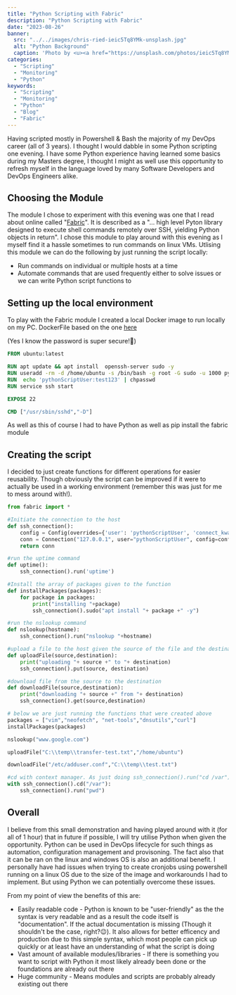```yaml
---
title: "Python Scripting with Fabric"
description: "Python Scripting with Fabric"
date: "2023-08-26"
banner:
  src: "../../images/chris-ried-ieic5Tq8YMk-unsplash.jpg"
  alt: "Python Background"
  caption: 'Photo by <u><a href="https://unsplash.com/photos/ieic5Tq8YMk">Chris Ried</a></u>'
categories:
  - "Scripting"
  - "Monitoring"
  - "Python"
keywords:
  - "Scripting"
  - "Monitoring"
  - "Python"
  - "Blog"
  - "Fabric"
---
```

Having scripted mostly in Powershell & Bash the majority of my DevOps career (all of 3 years). I thought I would dabble in some Python scripting one evening. I have some Python experience having learned some basics during my Masters degree, I thought I might as well use this opportunity to refresh myself in the language loved by many Software Developers and DevOps Engineers alike.

## Choosing the Module
The module I chose to experiment with this evening was one that I read about online called "[Fabric](https://www.fabfile.org/)". It is described as a "... high level Pyton library designed to execute shell commands remotely over SSH, yielding Python objects in return". I chose this module to play around with this evening as I myself find it a hassle sometimes to run commands on linux VMs. Utlising this module we can do the following by just running the script locally:
- Run commands on individual or multiple hosts at a time 
- Automate commands that are used frequently either to solve issues or we can write Python script functions to 

## Setting up the local environment
To play with the Fabric module I created a local Docker image to run locally on my PC. 
DockerFile based on the one [here](https://dev.to/s1ntaxe770r/how-to-setup-ssh-within-a-docker-container-i5i)

(Yes I know the password is super secure!👀)
```dockerfile
FROM ubuntu:latest

RUN apt update && apt install  openssh-server sudo -y
RUN useradd -rm -d /home/ubuntu -s /bin/bash -g root -G sudo -u 1000 pythonScriptUser
RUN  echo 'pythonScriptUser:test123' | chpasswd
RUN service ssh start

EXPOSE 22

CMD ["/usr/sbin/sshd","-D"]
```

As well as this of course I had to have Python as well as pip install the fabric module

## Creating the script
I decided to just create functions for different operations for easier reusability. Though obviously the script can be improved if it were to actually be used in a working environment (remember this was just for me to mess around with!). 

```python
from fabric import *

#Initiate the connection to the host
def ssh_connection():
    config = Config(overrides={'user': 'pythonScriptUser', 'connect_kwargs': {'password': 'test123'}, 'sudo': {'password': 'test123'}})
    conn = Connection("127.0.0.1", user="pythonScriptUser", config=config, port=22)
    return conn

#run the uptime command
def uptime():
    ssh_connection().run('uptime')

#Install the array of packages given to the function
def installPackages(packages):    
    for package in packages:
        print("installing "+package)
        ssh_connection().sudo("apt install "+ package +" -y")

#run the nslookup command
def nslookup(hostname):
    ssh_connection().run("nslookup "+hostname)

#upload a file to the host given the source of the file and the destination
def uploadFile(source,destination):
    print("uploading "+ source +" to "+ destination)
    ssh_connection().put(source, destination)

#download file from the source to the destination
def downloadFile(source,destination):
    print("downloading "+ source +" from "+ destination)
    ssh_connection().get(source,destination)

# below we are just running the functions that were created above
packages = ["vim","neofetch", "net-tools","dnsutils","curl"]
installPackages(packages)

nslookup("www.google.com")

uploadFile("C:\\temp\\transfer-test.txt","/home/ubuntu")

downloadFile("/etc/adduser.conf","C:\\temp\\test.txt")

#cd with context manager. As just doing ssh_connection().run("cd /var") wouldn't work
with ssh_connection().cd("/var"):
    ssh_connection().run("pwd")

```

## Overall
I believe from this small demonstration and having played around with it (for all of 1 hour) that in future if possible, I will try utilise Python when given the opportunity. Python can be used in DevOps lifecycle for such things as automation, configuration management and provisoning. The fact also that it can be ran on the linux and windows OS is also an additional benefit. I personally have had issues when trying to create cronjobs using powershell running on a linux OS due to the size of the image and workarounds I had to implement. But using Python we can potentially overcome these issues.

From my point of view the benefits of this are:
- Easily readable code - Python is known to be "user-friendly" as the the syntax is very readable and as a result the code itself is "documentation". If the actual documentation is missing (Though it shouldn't be the case, right?😉). It also allows for better efficency and production due to this simple syntax, which most people can pick up quickly or at least have an understanding of what the script is doing
- Vast amount of available modules/libraries - If there is something you want to script with Python it most likely already been done or the foundations are already out there
- Huge community - Means modules and scripts are probably already existing out there
